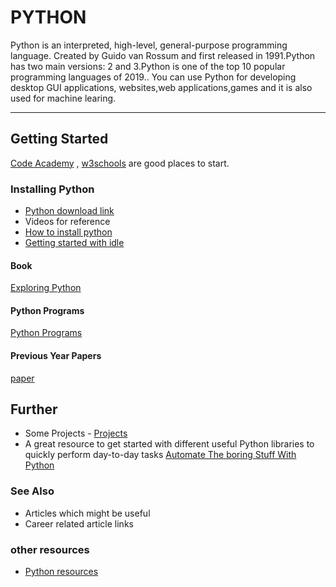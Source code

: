 # PYTHON
Python is an interpreted, high-level, general-purpose programming language. Created by Guido van Rossum and first released in 1991.Python has two main versions: 2 and 3.Python is one of the top 10 popular programming languages of 2019.. You can use Python for developing desktop GUI applications, websites,web applications,games and it is also used for machine learing.
***
## Getting Started
[Code Academy](https://www.codecademy.com/learn/learn-python) , [w3schools](https://www.w3schools.com/python/) are good places to start. 

### Installing Python
* [Python download link](https://www.python.org/downloads/)
* Videos for reference
* [How to install python](https://www.youtube.com/watch?v=gD4eulxGNok)
* [Getting started with idle](https://www.youtube.com/watch?v=lBkcDFRA958)

#### Book
[Exploring Python](https://drive.google.com/open?id=17B_sPHGLgqGpvwP2lbNvAFcdyKHW1v-Y)

#### Python Programs
[Python Programs](https://drive.google.com/open?id=1pYFcra0R23nMQWbyj5A2u5gCOel93EN0)

#### Previous Year Papers
[paper](https://drive.google.com/open?id=1aWWLT5M8M4FGSjSP_LwqUeJSiRWeZWVx)

## Further
* Some Projects - [Projects](https://knightlab.northwestern.edu/2014/06/05/five-mini-programming-projects-for-the-python-beginner/)
* A great resource to get started with different useful Python libraries to quickly perform day-to-day tasks [Automate The boring Stuff With Python](https://drive.google.com/open?id=1w-SpaHFvAhtH5Y9ClJlxbPCCEyz4pp5G)

### See Also
* Articles which might be useful
* Career related article links
### other resources
+ [Python  resources](https://frontbench.xyz/coding-resources/python)
